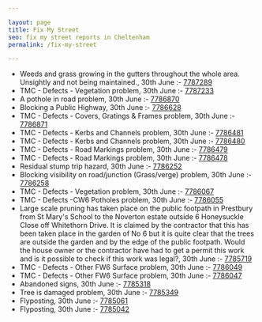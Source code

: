 ```yaml
---

layout: page
title: Fix My Street
seo: fix my street reports in Cheltenham
permalink: /fix-my-street

---
```


<!-- fix_marker starts -->

- Weeds and grass growing in the gutters throughout the whole area. Unsightly and not being maintained., 30th June :- [7787289](https://www.fixmystreet.com/report/7787289)
- TMC - Defects - Vegetation problem, 30th June :- [7787233](https://www.fixmystreet.com/report/7787233)
- A pothole in road problem, 30th June :- [7786870](https://www.fixmystreet.com/report/7786870)
- Blocking a Public Highway, 30th June :- [7786628](https://www.fixmystreet.com/report/7786628)
- TMC - Defects - Covers, Gratings & Frames problem, 30th June :- [7786871](https://www.fixmystreet.com/report/7786871)
- TMC - Defects - Kerbs and Channels problem, 30th June :- [7786481](https://www.fixmystreet.com/report/7786481)
- TMC - Defects - Kerbs and Channels problem, 30th June :- [7786480](https://www.fixmystreet.com/report/7786480)
- TMC - Defects - Road Markings problem, 30th June :- [7786479](https://www.fixmystreet.com/report/7786479)
- TMC - Defects - Road Markings problem, 30th June :- [7786478](https://www.fixmystreet.com/report/7786478)
- Residual stump trip hazard, 30th June :- [7786252](https://www.fixmystreet.com/report/7786252)
- Blocking visibility on road/junction (Grass/verge) problem, 30th June :- [7786258](https://www.fixmystreet.com/report/7786258)
- TMC - Defects - Vegetation problem, 30th June :- [7786067](https://www.fixmystreet.com/report/7786067)
- TMC - Defects -CW6 Potholes  problem, 30th June :- [7786055](https://www.fixmystreet.com/report/7786055)
- Large scale pruning has taken place on the public footpath in Prestbury from St Mary's School to the Noverton estate outside 6 Honeysuckle Close off Whitethorn Drive. It is claimed by the contractor that this has been taken place in the garden of No 6 but it is quite clear that the trees are outside the garden and by the edge of the public footpath. Would the house owner or the contractor have had to get a permit this work and is it possible to check if this work was legal?, 30th June :- [7785719](https://www.fixmystreet.com/report/7785719)
- TMC - Defects - Other FW6  Surface problem, 30th June :- [7786049](https://www.fixmystreet.com/report/7786049)
- TMC - Defects - Other FW6  Surface problem, 30th June :- [7786047](https://www.fixmystreet.com/report/7786047)
- Abandoned signs, 30th June :- [7785318](https://www.fixmystreet.com/report/7785318)
- Tree is damaged problem, 30th June :- [7785349](https://www.fixmystreet.com/report/7785349)
- Flyposting, 30th June :- [7785061](https://www.fixmystreet.com/report/7785061)
- Flyposting, 30th June :- [7785042](https://www.fixmystreet.com/report/7785042)

<!-- fix_marker ends -->